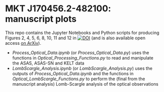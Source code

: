 # MKT J170456.2-482100: manuscript plots

This repo contains the Jupyter Notebooks and Python scripts for producing Figures 2, 4, 5, 6, 8,  10, 11 and 12 in
[![DOI](https://zenodo.org/badge/doi/10.1093/mnras/stz3027.svg)](https://doi.org/10.1093/mnras/stz3027)
(and is also available open access <a href="http://arxiv.org/abs/1911.07713">on ArXiv</a>).

<ul>
  <li><em>Process_Optical_Data.ipynb</em> (or <em>Process_Optical_Data.py</em>) uses the functions in <em>Optical_Processing_Functions.py</em> to read and manipulate the ASAS, ASAS-SN and KELT data</li>
  <li><em>LombScargle_Analysis.ipynb</em> (or <em>LombScargle_Analysis.py</em>) uses the outputs of <em>Process_Optical_Data.ipynb</em> and the functions in <em>Optical_LombScargle_Functions.py</em> to perform the (final from the manuscript analysis) Lomb-Scargle analysis of the optical observations</li>
</ul>
